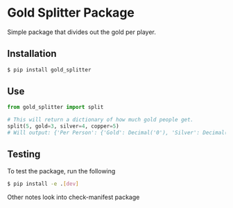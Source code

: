 # Gold Splitter Package

Simple package that divides out the gold per player.

## Installation

```bash
$ pip install gold_splitter
```

## Use

```python
from gold_splitter import split

# This will return a dictionary of how much gold people get.
split(5, gold=3, silver=4, copper=5)
# Will output: {'Per Person': {'Gold': Decimal('0'), 'Silver': Decimal('6'), 'Copper': Decimal('9')}, 'Left over money': {'Gold': Decimal('0'), 'Silver': Decimal('0'), 'Copper': Decimal('0')}}
```

## Testing
To test the package, run the following

```bash
$ pip install -e .[dev]
```

Other notes
look into check-manifest package
